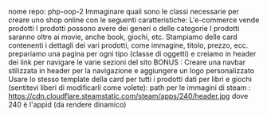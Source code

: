 nome repo: php-oop-2
 Immaginare quali sono le classi necessarie per creare uno shop online con le seguenti caratteristiche:
L'e-commerce vende prodotti
I prodotti possono avere dei generi o delle categorie
I prodotti saranno oltre ai movie, anche book, giochi, etc.
Stampiamo delle card contenenti i dettagli dei vari prodotti, come immagine, titolo, prezzo,  ecc.
prepariamo una pagina per ogni tipo (classe di oggetti) e creiamo in header dei link per navigare le varie sezioni del sito
BONUS :
Creare una navbar stilizzata in header per la navigazione e aggiungere un logo personalizzato
Usare lo stesso template della card per tutti i prodotti
dati per libri e giochi (sentitevi liberi di modificarli come volete):
path per le immagini di steam :
https://cdn.cloudflare.steamstatic.com/steam/apps/240/header.jpg
dove 240 è l'appid (da rendere dinamico)
